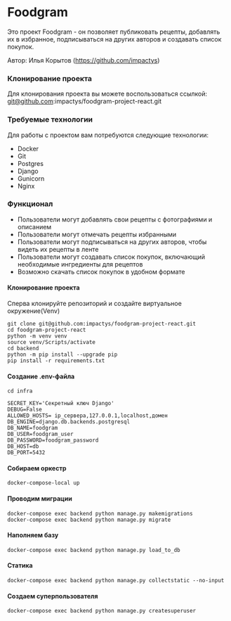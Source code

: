 # Foodgram

Это проект Foodgram - он позволяет публиковать рецепты, добавлять их в избранное, подписываться на других авторов и создавать список покупок. 

Автор: Илья Корытов (https://github.com/impactys)

### Клонирование проекта

Для клонирования проекта вы можете воспользоваться ссылкой: git@github.com:impactys/foodgram-project-react.git

### Требуемые технологии

Для работы с проектом вам потребуются следующие технологии:

- Docker
- Git
- Postgres
- Django
- Gunicorn
- Nginx

### Функционал

- Пользователи могут добавлять свои рецепты с фотографиями и описанием
- Пользователи могут отмечать рецепты избранными
- Пользователи могут подписываться на других авторов, чтобы видеть их рецепты в ленте
- Пользователи могут создавать список покупок, включающий необходимые ингредиенты для рецептов
- Возможно скачать список покупок в удобном формате
   
#### Клонирование проекта

Сперва клонируйте репозиторий и создайте виртуальное окружение(Venv)

```
git clone git@github.com:impactys/foodgram-project-react.git
cd foodgram-project-react
python -m venv venv
source venv/Scripts/activate
cd backend
python -m pip install --upgrade pip
pip install -r requirements.txt
```

#### Создание .env-файла

```
cd infra
```

```
SECRET_KEY='Секретный ключ Django'
DEBUG=False
ALLOWED_HOSTS= ip_сервера,127.0.0.1,localhost,домен
DB_ENGINE=django.db.backends.postgresql
DB_NAME=foodgram
DB_USER=foodgram_user
DB_PASSWORD=foodgram_password
DB_HOST=db
DB_PORT=5432
```
#### Собираем оркестр
```
docker-compose-local up
```
#### Проводим миграции
```
docker-compose exec backend python manage.py makemigrations
docker-compose exec backend python manage.py migrate
```
#### Наполняем базу
```
docker-compose exec backend python manage.py load_to_db
```
#### Статика
```
docker-compose exec backend python manage.py collectstatic --no-input
```
#### Создаем суперпользователя
```
docker-compose exec backend python manage.py createsuperuser
```